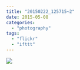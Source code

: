 ```yaml
---
title: "20150222_125715~2"
date: 2015-05-08
categories: 
  - "photography"
tags: 
  - "flickr"
  - "ifttt"
---
```


![](https://farm8.staticflickr.com/7661/17425595502_7f286b488d_b.jpg)
